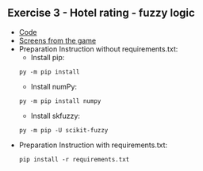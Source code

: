 ## Exercise 3 - Hotel rating - fuzzy logic
* [Code](https://github.com/kwkna/NAI_codingames/blob/master/LAB3/main.py)
* [Screens from the game](https://github.com/kwkna/NAI_codingames/blob/master/LAB3/screens)
* Preparation Instruction without requirements.txt:
    * Install pip:
    ```
    py -m pip install
    ```
    * Install numPy:
    ```
    py -m pip install numpy
    ```
    * Install skfuzzy:
    ```
    py -m pip -U scikit-fuzzy
    ```
 * Preparation Instruction with requirements.txt:
    ```
    pip install -r requirements.txt
    ```